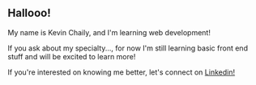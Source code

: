 ## Hallooo!

My name is Kevin Chaily, and I'm learning web development!

If you ask about my specialty..., for now I'm still learning basic front end stuff and will be excited to learn more!

If you're interested on knowing me better, let's connect on [Linkedin!](https://www.linkedin.com/in/kevin-chaily-4099032a7/)
